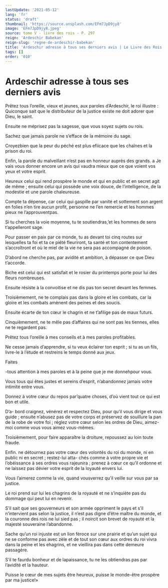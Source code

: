 ```yaml
---
lastUpdate: '2021-05-12'
lang: 'fr'
status: 'draft'
thumbnail: 'https://source.unsplash.com/EFm7JpD9jy8'
image: 'EFm7JpD9jy8.jpeg'
source: tome V - livre des rois - P. 297
reign: 'Ardeschir Babekan'
reign-slug: 'regne-de-ardeschir-babekan'
title: 'Ardeschir adresse à tous ses derniers avis | Le Livre des Rois | Shâhnâmeh'
tags: []
order: '010'
---
```


<!-- LTeX: language=fr -->

# Ardeschir adresse à tous ses derniers avis

Prêtez tous l’oreille, vieux et jeunes, aux paroles d’Ardeschir, le roi illustre : Quiconque sait que le distributeur de la justice existe ne doit adorer que Dieu, le saint.

Ensuite ne méprisez pas la sagesse, que vous soyez sujets ou rois.

Sachez que jamais parole ne s’efface de la mémoire du sage.

Croyezbien que la peur du péché est plus efiicace que les chaînes et la prison du roi.

Enfin, la parole du malveillant n’est pas en honneur auprès des grands. a Je vais vous donner encore un avis qui vaudra mieux que ce que voient vos yeux et votre esprit.

Heureux celui qui rend prospère le monde et qui en public et en secret agit de même ; ensuite celui qui possède une voix douce, de l’intelligence, de la modestie et une parole chaleureuse.

Compte ta dépense, car celui qui gaspille par vanité et sottement son argent en folies n’en tire aucun profit, personne ne l’en remercie et les hommes pieux ne l’approuventpas.

Si tu cherches la voie moyenne, tu te soutiendras,’et les hommes de sens t’appelleront sage.

Pour passer en paix par ce monde, tu as devant toi cinq routes sur lesquelles ta foi et ta ce piété fleuriront, ta santé et ton contentement s’accroîtront et où le miel de la vie ne sera pas accompagné de poison.

D’abord ne cherche pas, par avidité et ambition, à dépasser ce que Dieu t’accorde.

Biche est celui qui est satisfait et le rosier du printemps porte pour lui des fleurs nombreuses.

Ensuite résiste à la convoitise et ne dis pas ton secret devant les femmes.

Troisièmement, ne te complais pas dans la gloire et les combats, car la gloire et les combats amènent des peines et des soucis.

Ensuite écarte de ton cœur le chagrin et ne t’afilige pas de maux futurs.

Cinquièmement, ne te mêle pas d’affaires qui ne sont pas les tiennes, elles ne te regardent pas.

Prêtez tous l’oreille à mes conseils et à mes paroles profitables.

Ne cesse jamais d’apprendre, si tu veux éclairer ton esprit ; si tu as un fils, livre-le à l’étude et restreins le temps donné aux jeux.

Faites

-tous attention à mes paroles et à la peine que je me donnehpour vous.

Vous tous qui êtes justes et sereins d’esprit, n’abandonnez jamais votre intimité entre vous.

Donnez à votre cœur du repos par’quatre choses, d’où vient tout ce qui est bon et utile.

D’a- bord craignez, vénérez et respectez Dieu, pour qu’il vous dirige et vous guide ; ensuite n’abusez pas de votre corps et préservez de souillure la pan de la robe de votre foi ; réglez votre cœur selon les ordres de Dieu, aimez-moi comme vous vous aimez vous-mêmes.

Troisièmement, pour faire apparaître la droiture, repoussez au loin toute fraude.

Enfin. ne détournez pas votre cœur des volontés du roi du monde, ni en public ni en secret ; restez-lui atta- chés comme à votre propre vie et l’obéissance à ses ordres vous rajeunira ; prenez à cœur ce qu’il ordonne et ne laissez pas dévier votre esprit de la loyauté envers lui.

Vous l’aimerez comme la vie, quand vousverrez qu’il veille sur vous par sa justice.

Le roi prend sur lui les chagrins de la royauté et ne s’inquiète pas du dommage qui peut lui en revenir.

S’il sait que ses gouverneurs et son armée oppriment le pays et s’il n’intervient pas selon la justice, il n’est pas digne d’être maître du monde, et la couronne des rois ne lui sied pas ; il noircit son brevet de royauté et la majesté souveraine l’abandonne.

Sache qu’un roi injuste est un lion féroce sur une prairie et qu’un sujet qui ne se conforme pas avec zèle et de tout son cœur aux ordres du roi vivra dans la peine et les ehagrins, et ne vieillira pas dans cette demeure passagère.

S’il te faurdu bonheur et de lapaissance, tu ne les obtiendras pas par l’avidité et la hauteur.

Puisse le cœur de mes sujets être heureux, puisse le monde-être prospère par ma justice!»
